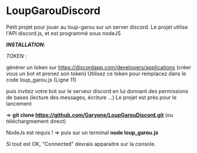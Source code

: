 # LoupGarouDiscord
Petit projet pour jouer au loup-garou sur un server discord.
Le projet utilise l'API discord.js, et est programmé sous nodeJS


***INSTALLATION***: 

*TOKEN* :

générer un token sur https://discordapp.com/developers/applications (créer vous un bot et prenez son token)
Utilisez ce token pour remplacez dans le code loup_garou.js (Ligne 11)

puis invitez votre bot sur le serveur discord en lui donnant des permissions de bases (lecture des messages, écriture ...)
Le projet est près pour le lancement

=> 
**git clone https://github.com/Garyone/LoupGarouDiscord.git** (ou téléchargmement direct)

NodeJs est requis ! 
=> puis sur un terminal
**node loup_garou.js**

Si tout est OK, "Connected" devrais apparaitre sur la console.



